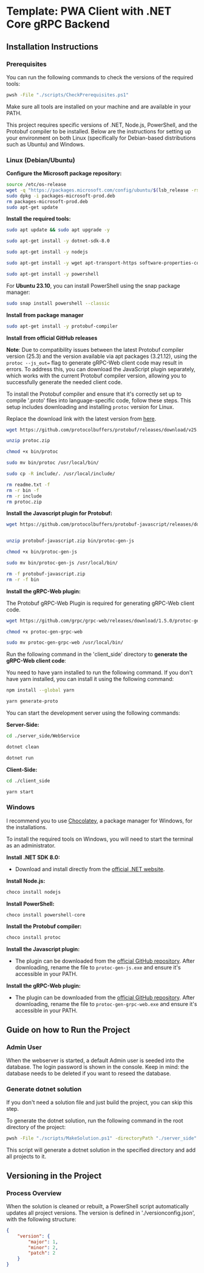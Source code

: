 # Template: PWA Client with .NET Core gRPC Backend

## Installation Instructions

### Prerequisites

You can run the following commands to check the versions of the required tools:

```bash
pwsh -File "./scripts/CheckPrerequisites.ps1"
```

Make sure all tools are installed on your machine and are available in your PATH.

This project requires specific versions of .NET, Node.js, PowerShell, and the Protobuf compiler to be installed. Below are the instructions for setting up your environment on both Linux (specifically for Debian-based distributions such as Ubuntu) and Windows.

### Linux (Debian/Ubuntu)

**Configure the Microsoft package repository:**

```bash
source /etc/os-release
wget -q "https://packages.microsoft.com/config/ubuntu/$(lsb_release -rs)/packages-microsoft-prod.deb"
sudo dpkg -i packages-microsoft-prod.deb
rm packages-microsoft-prod.deb
sudo apt-get update
```

**Install the required tools:**

```bash
sudo apt update && sudo apt upgrade -y

sudo apt-get install -y dotnet-sdk-8.0

sudo apt-get install -y nodejs

sudo apt-get install -y wget apt-transport-https software-properties-common unzip

sudo apt-get install -y powershell
```

For **Ubuntu 23.10**, you can install PowerShell using the snap package manager:

```bash
sudo snap install powershell --classic
```

**Install from package manager**

```bash
sudo apt-get install -y protobuf-compiler
```

**Install from official GitHub releases**

**Note**: Due to compatibility issues between the latest Protobuf compiler version (25.3) and the version available via apt packages (3.21.12), using the `protoc --js_out=` flag to generate gRPC-Web client code may result in errors.
To address this, you can download the JavaScript plugin separately, which works with the current Protobuf compiler version, allowing you to successfully generate the needed client code.

To install the Protobuf compiler and ensure that it's correctly set up to compile '.proto' files into language-specific code, follow these steps. This setup includes downloading and installing `protoc` version for Linux.

Replace the download link with the latest version from [here](https://github.com/protocolbuffers/protobuf/releases).

```bash
wget https://github.com/protocolbuffers/protobuf/releases/download/v25.3/protoc-25.3-linux-x86_64.zip -O protoc.zip

unzip protoc.zip

chmod +x bin/protoc

sudo mv bin/protoc /usr/local/bin/

sudo cp -R include/. /usr/local/include/

rm readme.txt -f
rm -r bin -f
rm -r include
rm protoc.zip
```

**Install the Javascript plugin for Protobuf:**

```bash
wget https://github.com/protocolbuffers/protobuf-javascript/releases/download/v3.21.2/protobuf-javascript-3.21.2-linux-x86_64.zip -O protobuf-javascript.zip


unzip protobuf-javascript.zip bin/protoc-gen-js

chmod +x bin/protoc-gen-js

sudo mv bin/protoc-gen-js /usr/local/bin/

rm -f protobuf-javascript.zip
rm -r -f bin
```

**Install the gRPC-Web plugin:**

The Protobuf gRPC-Web Plugin is required for generating gRPC-Web client code.

```bash
wget https://github.com/grpc/grpc-web/releases/download/1.5.0/protoc-gen-grpc-web-1.5.0-linux-x86_64 -O protoc-gen-grpc-web

chmod +x protoc-gen-grpc-web

sudo mv protoc-gen-grpc-web /usr/local/bin/
```

Run the following command in the 'client_side' directory to **generate the gRPC-Web client code**:

You need to have yarn installed to run the following command. If you don't have yarn installed, you can install it using the following command:

```bash	
npm install --global yarn
```

```bash
yarn generate-proto
```

You can start the development server using the following commands:

**Server-Side:**

```bash
cd ./server_side/WebService

dotnet clean

dotnet run
```

**Client-Side:**

```bash
cd ./client_side

yarn start
```

### Windows

I recommend you to use [Chocolatey](https://chocolatey.org/install#individual), a package manager for Windows, for the installations.

To install the required tools on Windows, you will need to start the terminal as an administrator. 

**Install .NET SDK 8.0:**

- Download and install directly from the [official .NET website](https://dotnet.microsoft.com/download/dotnet/8.0).

**Install Node.js:**

```powershell
choco install nodejs
```

**Install PowerShell:**

```powershell
choco install powershell-core
```

**Install the Protobuf compiler:**

```powershell
choco install protoc
```

**Install the Javascript plugin:**

- The plugin can be downloaded from the [official GitHub repository](https://github.com/protocolbuffers/protobuf-javascript/releases). After downloading, rename the file to `protoc-gen-js.exe` and ensure it's accessible in your PATH.

**Install the gRPC-Web plugin:**

- The plugin can be downloaded from the [official GitHub repository](https://github.com/grpc/grpc-web/releases). After downloading, rename the file to `protoc-gen-grpc-web.exe` and ensure it's accessible in your PATH.

## Guide on how to Run the Project

### Admin User

When the webserver is started, a default Admin user is seeded into the database. The login password is shown in the console.
Keep in mind: the database needs to be deleted if you want to reseed the database.

### Generate dotnet solution

If you don't need a solution file and just build the project, you can skip this step.

To generate the dotnet solution, run the following command in the root directory of the project:

```bash
pwsh -File "./scripts/MakeSolution.ps1" -directoryPath "./server_side"
```

This script will generate a dotnet solution in the specified directory and add all projects to it.

## Versioning in the Project

### Process Overview

When the solution is cleaned or rebuilt, a PowerShell script automatically updates all project versions. The version is defined in './versionconfig.json', with the following structure:

```json
{
    "version": {
        "major": 1,
        "minor": 2,
        "patch": 2
    }
}
```
